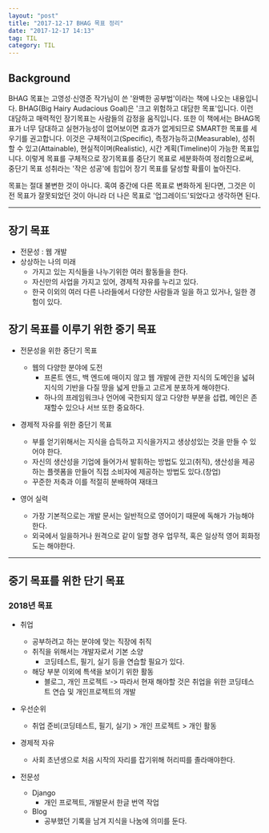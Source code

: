```yaml
---
layout: "post"
title: "2017-12-17 BHAG 목표 정리"
date: "2017-12-17 14:13"
tag: TIL
category: TIL
---
```


## Background
BHAG 목표는 고영성&middot;신영준 작가님이 쓴 '완벽한 공부법'이라는 책에 나오는 내용입니다.
BHAG(Big Hairy Audacious Goal)은 '크고 위험하고 대담한 목표'입니다. 이런 대담하고 매력적인 장기목표는 사람들의 감정을 움직입니다. 또한 이 책에서는 BHAG목표가 너무 담대하고 실현가능성이 없어보이면 효과가 없게되므로 SMART한 목표를 세우기를 권고합니다. 이것은 구체적이고(Specific), 측정가능하고(Measurable), 성취할 수 있고(Attainable), 현실적이며(Realistic), 시간 계획(Timeline)이 가능한 목표입니다. 이렇게 목표를 구체적으로 장기목표를 중단기 목표로 세분화하여 정리함으로써, 중단기 목표 성취라는 '작은 성공'에 힘입어 장기 목표를 달성할 확률이 높아진다.

목표는 절대 불변한 것이 아니다. 혹여 중간에 다른 목표로 변화하게 된다면, 그것은 이전 목표가 잘못되었던 것이 아니라 더 나은 목표로 '업그레이드'되었다고 생각하면 된다.

---
## 장기 목표
* 전문성 : 웹 개발
* 상상하는 나의 미래
  - 가지고 있는 지식들을 나누기위한 여러 활동들을 한다.
  - 자신만의 사업을 가지고 있어, 경제적 자유를 누리고 있다.
  - 한국 이외의 여러 다른 나라들에서 다양한 사람들과 일을 하고 있거나, 일한 경험이 있다.

## 장기 목표를 이루기 위한 중기 목표
* 전문성을 위한 중단기 목표
  - 웹의 다양한 분야에 도전
    - 프론트 엔드, 백 엔드에 매이지 않고 웹 개발에 관한 지식의 도메인을 넓혀 지식의 기반을 다질 땅을 넓게 만들고 고르게 분포하게 해야한다.
    - 하나의 프레임워크나 언어에 국한되지 않고 다양한 부분을 섭렵, 메인은 존재할수 있으나 서브 또한 중요하다.

* 경제적 자유를 위한 중단기 목표
  - 부를 얻기위해서는 지식을 습득하고 지식을가지고 생상성있는 것을 만들 수 있어야 한다.
  - 자신의 생산성을 기업에 들어가서 발휘하는 방법도 있고(취직), 생산성을 제공하는 플렛폼을 만들어 직접 소비자에 제공하는 방법도 있다.(창업)
  - 꾸준한 저축과 이를 적절히 분배하여 재태크

* 영어 실력
  - 가장 기본적으로는 개발 문서는 일반적으로 영어이기 때문에 독해가 가능해야한다.
  - 외국에서 일을하거나 원격으로 같이 일할 경우 업무적, 혹은 일상적 영어 회화정도는 해야한다.

---
## 중기 목표를 위한 단기 목표

### 2018년 목표
* 취업
  - 공부하려고 하는 분야에 맞는 직장에 취직
  - 취직을 위해서는 개발자로서 기본 소양
    - 코딩테스트, 필기, 실기 등을 연습할 필요가 있다.
  - 해당 부분 이외에 특색을 보이기 위한 활동
    - 블로그, 개인 프로젝트
  -> 따라서 현재 해야할 것은 취업을 위한 코딩테스트 연습 및 개인프로젝트의 개발

* 우선순위  
  - 취업 준비(코딩테스트, 필기, 실기) > 개인 프로젝트 > 개인 활동  

* 경제적 자유
  - 사회 초년생으로 처음 시작의 자리를 잡기위해 허리띠를 졸라매야한다.

* 전문성
  - Django
    - 개인 프로젝트, 개발문서 한글 번역 작업
  - Blog
    - 공부했던 기록을 남겨 지식을 나눔에 의미를 둔다.
